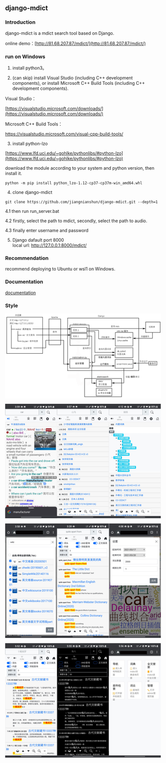﻿## django-mdict

### Introduction

django-mdict is a mdict search tool based on Django.

online demo：[http://81.68.207.87/mdict/](http://81.68.207.87/mdict/)

### run on Windows

1. install python3。

2. (can skip) install Visual Studio (including C++ development components), or install Microsoft C++ Build Tools (including C++ development components).

Visual Studio：

[https://visualstudio.microsoft.com/downloads/](https://visualstudio.microsoft.com/downloads/)

Microsoft C++ Build Tools：

[https://visualstudio.microsoft.com/visual-cpp-build-tools/
](https://visualstudio.microsoft.com/visual-cpp-build-tools/
)

3. install python-lzo

[https://www.lfd.uci.edu/~gohlke/pythonlibs/#python-lzo](https://www.lfd.uci.edu/~gohlke/pythonlibs/#python-lzo)

download the module according to your system and python version, then install it.

```
python -m pip install python_lzo-1.12-cp37-cp37m-win_amd64.whl
```

4. clone django-mdict

```
git clone https://github.com/jiangnianshun/django-mdict.git --depth=1
```

4.1 then run run_server.bat

4.2 firstly, select the path to mdict, secondly, select the path to audio.

4.3 finally enter username and password

5. Django dafault port 8000
<br />local url: http://127.0.0.1:8000/mdict/
   
### Recommendation

recommend deploying to Ubuntu or wsl1 on Windows.

### Documentation

[documentation](doc_index.md)

### Style

![图片1](doc/img/structure.png?raw=true)

![图片2](doc/img/img1.jpg?raw=true)

![图片3](doc/img/img2.jpg?raw=true)

![图片4](doc/img/img3.jpg?raw=true)

